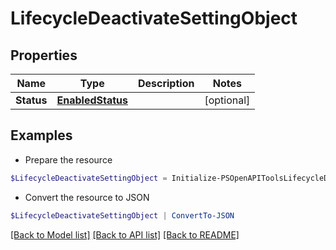 # LifecycleDeactivateSettingObject
## Properties

Name | Type | Description | Notes
------------ | ------------- | ------------- | -------------
**Status** | [**EnabledStatus**](EnabledStatus.md) |  | [optional] 

## Examples

- Prepare the resource
```powershell
$LifecycleDeactivateSettingObject = Initialize-PSOpenAPIToolsLifecycleDeactivateSettingObject  -Status null
```

- Convert the resource to JSON
```powershell
$LifecycleDeactivateSettingObject | ConvertTo-JSON
```

[[Back to Model list]](../README.md#documentation-for-models) [[Back to API list]](../README.md#documentation-for-api-endpoints) [[Back to README]](../README.md)

